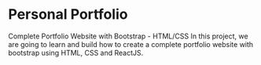 # Personal Portfolio 
Complete Portfolio Website with Bootstrap - HTML/CSS In this project, we are going to learn and build how to create a complete portfolio website with bootstrap using HTML, CSS and ReactJS.
